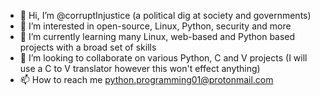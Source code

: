 - 👋 Hi, I’m @corruptInjustice (a political dig at society and governments)
- 👀 I’m interested in open-source, Linux, Python, security and more
- 🌱 I’m currently learning many Linux, web-based and Python based projects with a broad set of skills
- 💞️ I’m looking to collaborate on various Python, C and V projects (I will use a C to V translator however this won't effect anything)
- 📫 How to reach me python.programming01@protonmail.com
